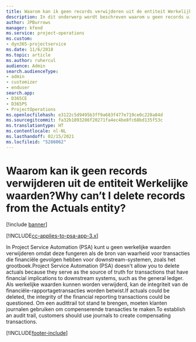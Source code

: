 ```yaml
---
title: Waarom kan ik geen records verwijderen uit de entiteit Werkelijke waarden?
description: In dit onderwerp wordt beschreven waarom u geen records uit de entiteit Werkelijke waarden kunt verwijderen.
author: JPBurrows
manager: kfend
ms.service: project-operations
ms.custom:
- dyn365-projectservice
ms.date: 11/6/2018
ms.topic: article
ms.author: ruhercul
audience: Admin
search.audienceType:
- admin
- customizer
- enduser
search.app:
- D365CE
- D365PS
- ProjectOperations
ms.openlocfilehash: e3122c5d9495b3ff9a683f477e719ce0c228a84d
ms.sourcegitcommit: fa32b1893286f20271fa4ec4be8fc68bd135f53c
ms.translationtype: HT
ms.contentlocale: nl-NL
ms.lasthandoff: 02/15/2021
ms.locfileid: "5286062"
---
```

# <a name="why-cant-i-delete-records-from-the-actuals-entity"></a><span data-ttu-id="b6678-103">Waarom kan ik geen records verwijderen uit de entiteit Werkelijke waarden?</span><span class="sxs-lookup"><span data-stu-id="b6678-103">Why can’t I delete records from the Actuals entity?</span></span>

[!include [banner](../includes/psa-now-project-operations.md)]

[!INCLUDE[cc-applies-to-psa-app-3.x](../includes/cc-applies-to-psa-app-3x.md)]

<span data-ttu-id="b6678-104">In Project Service Automation (PSA) kunt u geen werkelijke waarden verwijderen omdat deze fungeren als de bron van waarheid voor transacties die financiële gevolgen hebben voor downstream-systemen, zoals het grootboek.</span><span class="sxs-lookup"><span data-stu-id="b6678-104">Project Service Automation (PSA) doesn't allow you to delete actuals because they serve as the source of truth for transactions that have financial implications to downstream systems, such as the general ledger.</span></span> <span data-ttu-id="b6678-105">Als werkelijke waarden kunnen worden verwijderd, kan de integriteit van de financiële-rapportagetransacties worden betwist.</span><span class="sxs-lookup"><span data-stu-id="b6678-105">If actuals could be deleted, the integrity of the financial reporting transactions could be questioned.</span></span> <span data-ttu-id="b6678-106">Om een audittrail tot stand te brengen, moeten klanten journalen gebruiken om compenserende transacties te maken.</span><span class="sxs-lookup"><span data-stu-id="b6678-106">To establish an audit trail, customers should use journals to create compensating transactions.</span></span>



[!INCLUDE[footer-include](../includes/footer-banner.md)]
